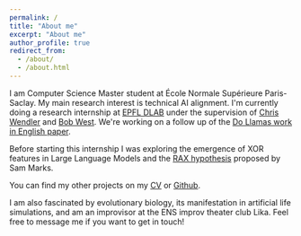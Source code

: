 ```yaml
---
permalink: /
title: "About me"
excerpt: "About me"
author_profile: true
redirect_from: 
  - /about/
  - /about.html
---
```


I am Computer Science Master student at École Normale Supérieure Paris-Saclay. My main research interest is technical AI alignment.
I'm currently doing a research internship at [EPFL DLAB](https://dlab.epfl.ch/) under the supervision of [Chris Wendler](https://x.com/wendlerch?t=6EhNGC5XfB2GhU5BrF8K0A&s=09) and [Bob West](https://dlab.epfl.ch/people/west/). We're working on a follow up of the [Do Llamas work in English paper](https://arxiv.org/abs/2402.10588).

Before starting this internship I was exploring the emergence of XOR features in Large Language Models and the [RAX hypothesis](https://www.alignmentforum.org/posts/hjJXCn9GsskysDceS/what-s-up-with-llms-representing-xors-of-arbitrary-features) proposed by Sam Marks.

You can find my other projects on my [CV](/cv) or [Github](https://github.com/butanium).

I am also fascinated by evolutionary biology, its manifestation in artificial life simulations, and am an improvisor at the ENS improv theater club Lika. Feel free to message me if you want to get in touch!
